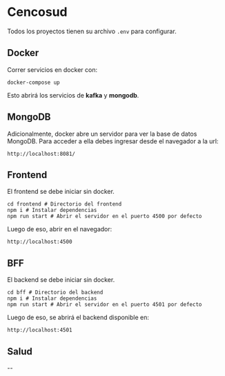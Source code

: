 # Cencosud

Todos los proyectos tienen su archivo `.env` para configurar.

## Docker
Correr servicios en docker con:

    docker-compose up
Esto abrirá los servicios de **kafka** y **mongodb**.

## MongoDB
Adicionalmente, docker abre un servidor para ver la base de datos MongoDB. Para acceder a ella debes ingresar desde el navegador a la url:

    http://localhost:8081/

## Frontend
El frontend se debe iniciar sin docker.

    cd frontend # Directorio del frontend
    npm i # Instalar dependencias
    npm run start # Abrir el servidor en el puerto 4500 por defecto

Luego de eso, abrir en el navegador:

    http://localhost:4500

## BFF
El backend se debe iniciar sin docker.

    cd bff # Directorio del backend
    npm i # Instalar dependencias
    npm run start # Abrir el servidor en el puerto 4501 por defecto

Luego de eso, se abrirá el backend disponible en:

    http://localhost:4501

## Salud
--